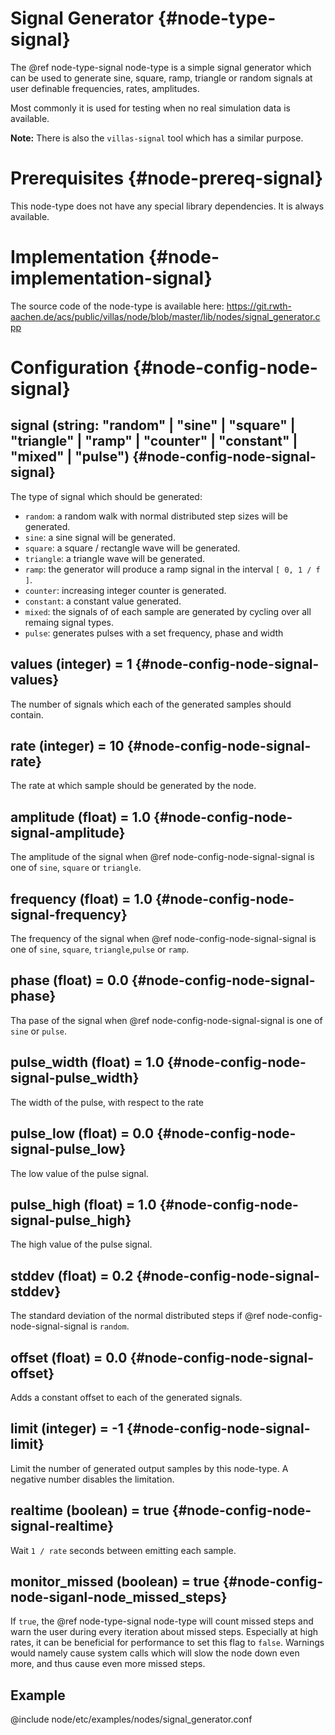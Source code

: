 # Signal Generator {#node-type-signal}

The @ref node-type-signal node-type is a simple signal generator which can be used to generate sine, square, ramp, triangle or random signals at user definable frequencies, rates, amplitudes.

Most commonly it is used for testing when no real simulation data is available.

**Note:** There is also the `villas-signal` tool which has a similar purpose.

# Prerequisites {#node-prereq-signal}

This node-type does not have any special library dependencies. It is always available.

# Implementation {#node-implementation-signal}

The source code of the node-type is available here:
https://git.rwth-aachen.de/acs/public/villas/node/blob/master/lib/nodes/signal_generator.cpp


# Configuration {#node-config-node-signal}

## signal (string: "random" | "sine" | "square" | "triangle" | "ramp" | "counter" | "constant" | "mixed" | "pulse") {#node-config-node-signal-signal}

The type of signal which should be generated:

- `random`: a random walk with normal distributed step sizes will be generated.
- `sine`: a sine signal will be generated.
- `square`: a square / rectangle wave will be generated.
- `triangle`: a triangle wave will be generated.
- `ramp`: the generator will produce a ramp signal in the interval `[ 0, 1 / f ]`.
- `counter`: increasing integer counter is generated.
- `constant`: a constant value generated.
- `mixed`: the signals of of each sample are generated by cycling over all remaing signal types.
- `pulse`: generates pulses with a set frequency, phase and width

## values (integer) = 1 {#node-config-node-signal-values}

The number of signals which each of the generated samples should contain.

## rate (integer) = 10 {#node-config-node-signal-rate}

The rate at which sample should be generated by the node.

## amplitude (float) = 1.0 {#node-config-node-signal-amplitude}

The amplitude of the signal when @ref node-config-node-signal-signal is one of `sine`, `square` or `triangle`.

## frequency (float) = 1.0 {#node-config-node-signal-frequency}

The frequency of the signal when @ref node-config-node-signal-signal is one of `sine`, `square`, `triangle`,`pulse` or `ramp`.

## phase (float) = 0.0 {#node-config-node-signal-phase}

Tha pase of the signal when @ref node-config-node-signal-signal is one of `sine` or `pulse`.

## pulse_width (float) = 1.0 {#node-config-node-signal-pulse_width}

The width of the pulse, with respect to the rate

## pulse_low (float) = 0.0 {#node-config-node-signal-pulse_low}

The low value of the pulse signal.

## pulse_high (float) = 1.0 {#node-config-node-signal-pulse_high}

The high value of the pulse signal.

## stddev (float) = 0.2 {#node-config-node-signal-stddev}

The standard deviation of the normal distributed steps if @ref node-config-node-signal-signal is `random`.

## offset (float) = 0.0 {#node-config-node-signal-offset}

Adds a constant offset to each of the generated signals.

## limit (integer) = -1 {#node-config-node-signal-limit}

Limit the number of generated output samples by this node-type.
A negative number disables the limitation.

## realtime (boolean) = true {#node-config-node-signal-realtime}

Wait `1 / rate` seconds between emitting each sample.

## monitor_missed (boolean) = true {#node-config-node-siganl-node_missed_steps}

If `true`, the @ref node-type-signal node-type will count missed steps and warn the user during every iteration about missed steps. Especially at high rates, it can be beneficial for performance to set this flag to `false`. Warnings would namely cause system calls which will slow the node down even more, and thus cause even more missed steps.

## Example

@include node/etc/examples/nodes/signal_generator.conf
